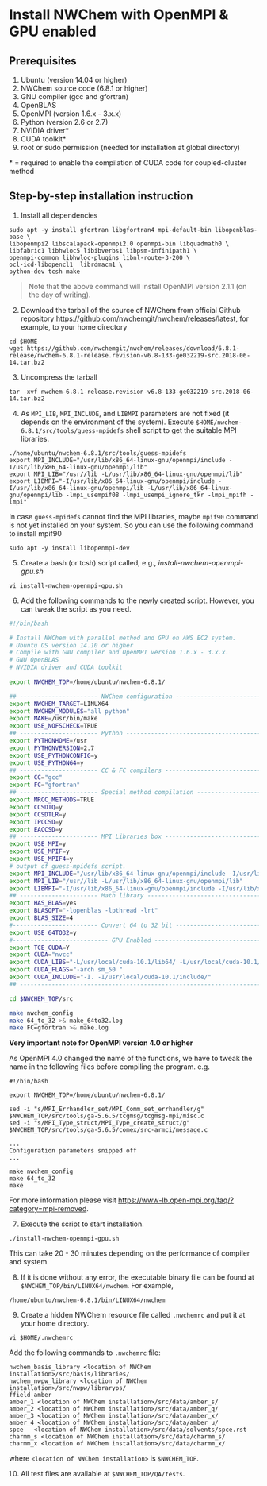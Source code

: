 # Install NWChem with OpenMPI & GPU enabled

## Prerequisites
1. Ubuntu (version 14.04 or higher)
2. NWChem source code (6.8.1 or higher)
3. GNU compiler (gcc and gfortran)
4. OpenBLAS
5. OpenMPI (version 1.6.x - 3.x.x)
6. Python (version 2.6 or 2.7)
7. NVIDIA driver*
8. CUDA toolkit*
9. root or sudo permission (needed for installation at global directory)

\* = required to enable the compilation of CUDA code for coupled-cluster method

## Step-by-step installation instruction

1. Install all dependencies
```
sudo apt -y install gfortran libgfortran4 mpi-default-bin libopenblas-base \
libopenmpi2 libscalapack-openmpi2.0 openmpi-bin libquadmath0 \
libfabric1 libhwloc5 libibverbs1 libpsm-infinipath1 \
openmpi-common libhwloc-plugins libnl-route-3-200 \
ocl-icd-libopencl1  librdmacm1 \
python-dev tcsh make
```

> Note that the above command will install OpenMPI version 2.1.1 (on the day of writing).

2. Download the tarball of the source of NWChem from official Github repository https://github.com/nwchemgit/nwchem/releases/latest, for example, to your home directory
```
cd $HOME
wget https://github.com/nwchemgit/nwchem/releases/download/6.8.1-release/nwchem-6.8.1-release.revision-v6.8-133-ge032219-src.2018-06-14.tar.bz2
```

3. Uncompress the tarball
```
tar -xvf nwchem-6.8.1-release.revision-v6.8-133-ge032219-src.2018-06-14.tar.bz2
```

4. As `MPI_LIB`, `MPI_INCLUDE`, and `LIBMPI` parameters are not fixed (it depends on the environment of the system). Execute `$HOME/nwchem-6.8.1/src/tools/guess-mpidefs` shell script to get the suitable MPI libraries.

```
./home/ubuntu/nwchem-6.8.1/src/tools/guess-mpidefs
export MPI_INCLUDE="/usr/lib/x86_64-linux-gnu/openmpi/include -I/usr/lib/x86_64-linux-gnu/openmpi/lib"
export MPI_LIB="/usr//lib -L/usr/lib/x86_64-linux-gnu/openmpi/lib"
export LIBMPI="-I/usr/lib/x86_64-linux-gnu/openmpi/include -I/usr/lib/x86_64-linux-gnu/openmpi/lib -L/usr/lib/x86_64-linux-gnu/openmpi/lib -lmpi_usempif08 -lmpi_usempi_ignore_tkr -lmpi_mpifh -lmpi"
```

In case `guess-mpidefs` cannot find the MPI libraries, maybe `mpif90` command is not yet installed on your system. So you can use the following command to install mpif90

```
sudo apt -y install libopenmpi-dev
```

5. Create a bash (or tcsh) script called, e.g., *install-nwchem-openmpi-gpu.sh*
```
vi install-nwchem-openmpi-gpu.sh
```

6. Add the following commands to the newly created script. However, you can tweak the script as you need.
```sh
#!/bin/bash

# Install NWChem with parallel method and GPU on AWS EC2 system.
# Ubuntu OS version 14.10 or higher
# Compile with GNU compiler and OpenMPI version 1.6.x - 3.x.x.
# GNU OpenBLAS
# NVIDIA driver and CUDA toolkit
 
export NWCHEM_TOP=/home/ubuntu/nwchem-6.8.1/

## ---------------------- NWChem comfiguration ------------------------
export NWCHEM_TARGET=LINUX64
export NWCHEM_MODULES="all python"
export MAKE=/usr/bin/make
export USE_NOFSCHECK=TRUE
## ---------------------- Python --------------------------------------
export PYTHONHOME=/usr
export PYTHONVERSION=2.7
export USE_PYTHONCONFIG=y
export USE_PYTHON64=y
## ---------------------- CC & FC compilers ---------------------------
export CC="gcc"
export FC="gfortran"
## ---------------------- Special method compilation ------------------
export MRCC_METHODS=TRUE
export CCSDTQ=y
export CCSDTLR=y
export IPCCSD=y
export EACCSD=y
## ---------------------- MPI Libraries box ---------------------------
export USE_MPI=y
export USE_MPIF=y
export USE_MPIF4=y
# output of guess-mpidefs script.
export MPI_INCLUDE="/usr/lib/x86_64-linux-gnu/openmpi/include -I/usr/lib/x86_64-linux-gnu/openmpi/lib"
export MPI_LIB="/usr//lib -L/usr/lib/x86_64-linux-gnu/openmpi/lib"
export LIBMPI="-I/usr/lib/x86_64-linux-gnu/openmpi/include -I/usr/lib/x86_64-linux-gnu/openmpi/lib -L/usr/lib/x86_64-linux-gnu/openmpi/lib -lmpi_usempif08 -lmpi_usempi_ignore_tkr -lmpi_mpifh -lmpi"
## ---------------------- Math library --------------------------------
export HAS_BLAS=yes
export BLASOPT="-lopenblas -lpthread -lrt"
export BLAS_SIZE=4
#------------------------ Convert 64 to 32 bit ------------------------
export USE_64TO32=y
#--------------------------- GPU Enabled ------------------------------
export TCE_CUDA=Y
export CUDA="nvcc"
export CUDA_LIBS="-L/usr/local/cuda-10.1/lib64/ -L/usr/local/cuda-10.1/lib64/ -lcudart"
export CUDA_FLAGS="-arch sm_50 "
export CUDA_INCLUDE="-I. -I/usr/local/cuda-10.1/include/"
## --------------------------------------------------------------------

cd $NWCHEM_TOP/src

make nwchem_config
make 64_to_32 >& make_64to32.log
make FC=gfortran >& make.log
```

**Very important note for OpenMPI version 4.0 or higher**

As OpenMPI 4.0 changed the name of the functions, we have to tweak the name in the following files before compiling the program. e.g.

```
#!/bin/bash

export NWCHEM_TOP=/home/ubuntu/nwchem-6.8.1/

sed -i "s/MPI_Errhandler_set/MPI_Comm_set_errhandler/g" $NWCHEM_TOP/src/tools/ga-5.6.5/tcgmsg/tcgmsg-mpi/misc.c
sed -i "s/MPI_Type_struct/MPI_Type_create_struct/g" $NWCHEM_TOP/src/tools/ga-5.6.5/comex/src-armci/message.c

...
Configuration parameters snipped off
...

make nwchem_config
make 64_to_32
make
```

For more information please visit https://www-lb.open-mpi.org/faq/?category=mpi-removed.

7. Execute the script to start installation.

```
./install-nwchem-openmpi-gpu.sh
```

This can take 20 - 30 minutes depending on the performance of compiler and system.

8. If it is done without any error, the executable binary file can be found at `$NWCHEM_TOP/bin/LINUX64/nwchem`. For example,

```
/home/ubuntu/nwchem-6.8.1/bin/LINUX64/nwchem
```

9. Create a hidden NWChem resource file called `.nwchemrc` and put it at your home directory.

```
vi $HOME/.nwchemrc
```

Add the following commands to `.nwchemrc` file:

```
nwchem_basis_library <location of NWChem installation>/src/basis/libraries/
nwchem_nwpw_library <location of NWChem installation>/src/nwpw/libraryps/
ffield amber
amber_1 <location of NWChem installation>/src/data/amber_s/
amber_2 <location of NWChem installation>/src/data/amber_q/
amber_3 <location of NWChem installation>/src/data/amber_x/
amber_4 <location of NWChem installation>/src/data/amber_u/
spce   <location of NWChem installation>/src/data/solvents/spce.rst
charmm_s <location of NWChem installation>/src/data/charmm_s/
charmm_x <location of NWChem installation>/src/data/charmm_x/
```

where `<location of NWChem installation>` is `$NWCHEM_TOP`.

10. All test files are available at `$NWCHEM_TOP/QA/tests`.
